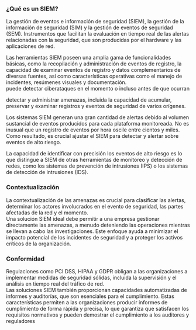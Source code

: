 ### ¿Qué es un SIEM?

La gestión de eventos e información de seguridad (SIEM), la gestión de la información de seguridad (SIM) y la gestión de eventos de seguridad (SEM). Instrumentos que facilitan la evaluación en tiempo real de las alertas relacionadas con la seguridad, que son producidas por el hardware y las aplicaciones de red.

Las herramientas SIEM poseen una amplia gama de funcionalidades básicas, como la recopilación y administración de eventos de registro, la capacidad de examinar eventos de registro y datos complementarios de diversas fuentes, así como características operativas como el manejo de incidentes, resúmenes visuales y documentación.  
puede detectar ciberataques en el momento o incluso antes de que ocurran

detectar y administrar amenazas, incluida la capacidad de acumular, preservar y examinar registros y eventos de seguridad de varios orígenes.

Los sistemas SIEM generan una gran cantidad de alertas debido al volumen sustancial de eventos producidos para cada plataforma monitoreada. No es inusual que un registro de eventos por hora oscile entre cientos y miles. Como resultado, es crucial ajustar el SIEM para detectar y alertar sobre eventos de alto riesgo.

La capacidad de identificar con precisión los eventos de alto riesgo es lo que distingue a SIEM de otras herramientas de monitoreo y detección de redes, como los sistemas de prevención de intrusiones (IPS) o los sistemas de detección de intrusiones (IDS).

### Contextualización

La contextualización de las amenazas es crucial para clasificar las alertas, determinar los actores involucrados en el evento de seguridad, las partes afectadas de la red y el momento.  
Una solución SIEM ideal debe permitir a una empresa gestionar directamente las amenazas, a menudo deteniendo las operaciones mientras se llevan a cabo las investigaciones. Este enfoque ayuda a minimizar el impacto potencial de los incidentes de seguridad y a proteger los activos críticos de la organización.

### Conformidad

Regulaciones como PCI DSS, HIPAA y GDPR obligan a las organizaciones a implementar medidas de seguridad sólidas, incluida la supervisión y el análisis en tiempo real del tráfico de red.  
Las soluciones SIEM también proporcionan capacidades automatizadas de informes y auditorías, que son esenciales para el cumplimiento. Estas características permiten a las organizaciones producir informes de cumplimiento de forma rápida y precisa, lo que garantiza que satisfacen los requisitos normativos y pueden demostrar el cumplimiento a los auditores y reguladores